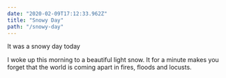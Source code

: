 ```yaml
---
date: "2020-02-09T17:12:33.962Z" 
title: "Snowy Day"
path: "/snowy-day"
---
```


It was a snowy day today

I woke up this morning to a beautiful light snow. It for a minute makes you forget that the world is coming apart in fires, floods and locusts.